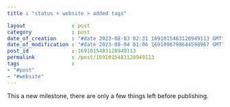 ```yaml
---                               
title : "status > website > added tags"

layout               : post
category             : post
date_of_creation     : "#date 2023-08-03 02:31 1691015483128949113 GMT"
date_of_modification : "#date 2023-08-04 01:06 1691096798644598967 GMT"
post_id              : 1691015483128949113 
permalink            : /post/1691015483128949113
tags                 :
- "#post"
- "#website"
---
```


This a new milestone, there are only a few things left before publishing.